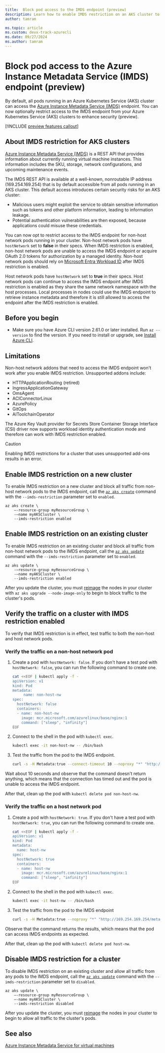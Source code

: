 ```yaml
---
title:  Block pod access to the IMDS endpoint (preview)
description: Learn how to enable IMDS restriction on an AKS cluster to restrict pod access to the IMDS endpoint (preview).
author: tamram

ms.topic: article
ms.custom: devx-track-azurecli
ms.date: 09/27/2024
ms.author: tamram
---
```


# Block pod access to the Azure Instance Metadata Service (IMDS) endpoint (preview)

By default, all pods running in an Azure Kubernetes Service (AKS) cluster can access the [Azure Instance Metadata Service (IMDS)](/azure/virtual-machines/instance-metadata-service) endpoint. You can now optionally restrict access to the IMDS endpoint from your Azure Kubernetes Service (AKS) clusters to enhance security (preview).

[!INCLUDE [preview features callout](~/reusable-content/ce-skilling/azure/includes/aks/includes/preview/preview-callout.md)]

## About IMDS restriction for AKS clusters

[Azure Instance Metadata Service (IMDS)](/azure/virtual-machines/instance-metadata-service) is a REST API that provides information about currently running virtual machine instances. This information includes the SKU, storage, network configurations, and upcoming maintenance events.

The IMDS REST API is available at a well-known, nonroutable IP address (169.254.169.254) that is by default accessible from all pods running in an AKS cluster. This default access introduces certain security risks for an AKS cluster:

- Malicious users might exploit the service to obtain sensitive information such as tokens and other platform information, leading to information leakage.
- Potential authentication vulnerabilities are then exposed, because applications could misuse these credentials.

You can now opt to restrict access to the IMDS endpoint for non-host network pods running in your cluster. Non-host network pods have  `hostNetwork` set to **false** in their specs. When IMDS restriction is enabled, non-host network pods are unable to access the IMDS endpoint or acquire OAuth 2.0 tokens for authorization by a managed identity. Non-host network pods should rely on [Microsoft Entra Workload ID][workload-identity-overview] after IMDS restriction is enabled.

Host network pods have `hostNetwork` set to **true** in their specs. Host network pods can continue to access the IMDS endpoint after IMDS restriction is enabled as they share the same network namespace with the host processes. Local processes in nodes could use the IMDS endpoint to retrieve instance metadata and therefore it is still allowed to access the endpoint after the IMDS restriction is enabled.

## Before you begin

- Make sure you have Azure CLI version 2.61.0 or later installed. Run `az --version` to find the version. If you need to install or upgrade, see [Install Azure CLI][install-azure-cli].

## Limitations

Non-host network addons that need to access the IMDS endpoint won't work after you enable IMDS restriction. Unsupported addons include:

- HTTPApplicationRouting (retired)
- IngressApplicationGateway
- OmsAgent
- ACIConnectorLinux
- AzurePolicy
- GitOps
- AIToolchainOperator

The Azure Key Vault provider for Secrets Store Container Storage Interface (CSI) driver now supports workload identity authentication mode and therefore can work with IMDS restriction enabled.

> [!CAUTION]
> Enabling IMDS restrictions for a cluster that uses unsupported add-ons results in an error.

## Enable IMDS restriction on a new cluster

To enable IMDS restriction on a new cluster and block all traffic from non-host network pods to the IMDS endpoint, call the [`az aks create`](/cli/azure/aks#az-aks-create) command with the `--imds-restriction` parameter set to `enabled`.

```azurecli-interactive
az aks create \
    –-resource-group myResourceGroup \
    -–name myAKSCluster \
    --imds-restriction enabled
```

## Enable IMDS restriction on an existing cluster

To enable IMDS restriction on an existing cluster and block all traffic from non-host network pods to the IMDS endpoint, call the [`az aks update`](/cli/azure/aks#az-aks-update) command with the `--imds-restriction` parameter set to `enabled`.

```azurecli-interactive
az aks update \
    -–resource-group myResourceGroup \
    -–name myAKSCluster \
    --imds-restriction enabled
```

After you update the cluster, you must [reimage][node-image-upgrade] the nodes in your cluster with `az aks upgrade --node-image-only` to begin to block traffic to the cluster's pods.

## Verify the traffic on a cluster with IMDS restriction enabled

To verify that IMDS restriction is in effect, test traffic to both the non-host and host network pods.

### Verify the traffic on a non-host network pod

1. Create a pod with `hostNetwork: false`. If you don't have a test pod with `hostNetwork: false`, you can run the following command to create one.

    ```bash
    cat <<EOF | kubectl apply -f -
    apiVersion: v1
    kind: Pod
    metadata:
         name: non-host-nw
    spec:
      hostNetwork: false
      containers:
      - name: non-host-nw
        image: mcr.microsoft.com/azurelinux/base/nginx:1
        command: ["sleep", "infinity"]
    EOF
    ```

1. Connect to the shell in the pod with `kubectl exec`.

    ```bash
    kubectl exec -it non-host-nw -- /bin/bash
    ```

1. Test the traffic from the pod to the IMDS endpoint.

    ```bash
    curl -s -H Metadata:true --connect-timeout 10 --noproxy "*" "http://169.254.169.254/metadata/instance?api-version=2023-11-15" 
    ```

Wait about 10 seconds and observe that the command doesn't return anything, which means that the connection has timed out and the pod is unable to access the IMDS endpoint.

After that, clean up the pod with `kubectl delete pod non-host-nw`.

### Verify the traffic on a host network pod

1. Create a pod with `hostNetwork: true`. If you don't have a test pod with `hostNetwork: true`, you can run the following command to create one.

    ```bash
    cat <<EOF | kubectl apply -f -
    apiVersion: v1
    kind: Pod
    metadata:
      name: host-nw
    spec:
      hostNetwork: true
      containers:
      - name: host-nw
        image: mcr.microsoft.com/azurelinux/base/nginx:1
        command: ["sleep", "infinity"]
    EOF
    ```

1. Connect to the shell in the pod with `kubectl exec`.

    ```bash
    kubectl exec -it host-nw -- /bin/bash
    ```

1. Test the traffic from the pod to the IMDS endpoint

    ```bash
    curl -s -H Metadata:true --noproxy "*" "http://169.254.169.254/metadata/instance?api-version=2023-11-15" 
    ```

Observe that the command returns the results, which means that the pod can access IMDS endpoints as expected.

After that, clean up the pod with `kubectl delete pod host-nw`.

## Disable IMDS restriction for a cluster

To disable IMDS restriction on an existing cluster and allow all traffic from any pods to the IMDS endpoint, call the [`az aks update`](/cli/azure/aks#az-aks-update) command with the `--imds-restriction` parameter set to `disabled`.

```azurecli-interactive
az aks update \
    –-resource-group myResourceGroup \
    –-name myAKSCluster \
    --imds-restriction disabled
```

After you update the cluster, you must [reimage][node-image-upgrade] the nodes in your cluster to begin to allow all traffic to the cluster's pods.

## See also

[Azure Instance Metadata Service for virtual machines](/azure/virtual-machines/instance-metadata-service)

<!-- LINKS - internal -->
[install-azure-cli]: /cli/azure/install-azure-cli
[node-image-upgrade]: node-image-upgrade.md
[workload-identity-overview]: workload-identity-overview.md
